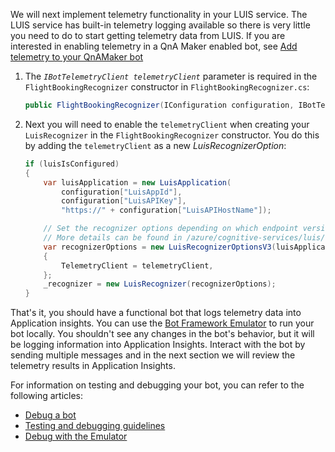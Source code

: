 
We will next implement telemetry functionality in your LUIS service. The LUIS service has built-in telemetry logging available so there is very little you need to do to start getting telemetry data from LUIS.  If you are interested in enabling telemetry in a QnA Maker enabled bot, see [Add telemetry to your QnAMaker bot](../v4sdk/bot-builder-telemetry-QnAMaker.md)

1. The _`IBotTelemetryClient telemetryClient`_ parameter is required in the `FlightBookingRecognizer` constructor in `FlightBookingRecognizer.cs`:

    ```cs
    public FlightBookingRecognizer(IConfiguration configuration, IBotTelemetryClient telemetryClient)
    ```

2. Next you will need to enable the `telemetryClient` when creating your `LuisRecognizer` in the `FlightBookingRecognizer` constructor. You do this by adding the `telemetryClient` as a new _LuisRecognizerOption_:

    ```cs
    if (luisIsConfigured)
    {
        var luisApplication = new LuisApplication(
            configuration["LuisAppId"],
            configuration["LuisAPIKey"],
            "https://" + configuration["LuisAPIHostName"]);

        // Set the recognizer options depending on which endpoint version you want to use.
        // More details can be found in /azure/cognitive-services/luis/luis-migration-api-v3
        var recognizerOptions = new LuisRecognizerOptionsV3(luisApplication)
        {
            TelemetryClient = telemetryClient,
        };
        _recognizer = new LuisRecognizer(recognizerOptions);
    }
    ```

That's it, you should have a functional bot that logs telemetry data into Application insights. You can use the [Bot Framework Emulator](https://aka.ms/bot-framework-emulator-readme) to run your bot locally. You shouldn't see any changes in the bot's behavior, but it will be logging information into Application Insights. Interact with the bot by sending multiple messages and in the next section we will review the telemetry results in Application Insights.

For information on testing and debugging your bot, you can refer to the following articles:

- [Debug a bot](../bot-service-debug-bot.md)
- [Testing and debugging guidelines](../v4sdk/bot-builder-testing-debugging.md)
- [Debug with the Emulator](../bot-service-debug-emulator.md)
